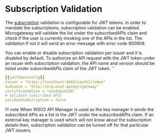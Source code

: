# Subscription Validation

The [subscription](https://apim.docs.wso2.com/en/3.0.0/learn/consume-api/manage-subscription/subscribe-to-an-api/) validation is configurable for JWT tokens. In order to mandate the subscriptions, subscription validation can be enabled. Microgateway will validate the list under the subscribedAPIs claim and check if the user is currently invoking one of the APIs in the list. The validation If not it will send an error message with error code 900908. 

You can enable or disable subscription validation per issuer and it is disabled by default. To authorize an API request with the JWT token under an issuer with subscription validation, the API name and version should be listed under subscribedAPIs claim of the JWT token.
``
``` yml
[[jwtTokenConfig]]
issuer = "https://localhost:9443/oauth2/token"
audience = "http://org.wso2.apimgt/gateway"
certificateAlias = "wso2apim310"
# Validate subscribed APIs
validateSubscription = false
```

!!! note
    When WSO2 API Manager is used as the key manager it sends the subscribed APIs as a list in the JWT under the subscribedAPIs claim. If an external key manager is used which will not know about the subscription details then, subscription validation can be turned off for that particular JWT issuers.



